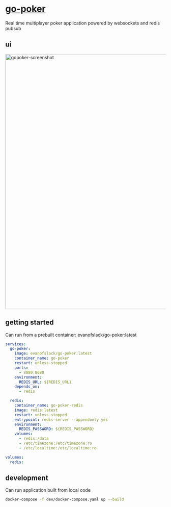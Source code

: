 # [go-poker](https://go-poker.vercel.app)

Real time multiplayer poker application powered by websockets and redis pubsub

## ui

<img width="800" alt="gopoker-screenshot" src="https://github.com/evanofslack/go-poker/assets/51209817/08c93fd3-0814-40e8-ab10-74d613ad996a">

## getting started

Can run from a prebuilt container: evanofslack/go-poker:latest

```yaml
services:
  go-poker:
    image: evanofslack/go-poker:latest
    container_name: go-poker
    restart: unless-stopped
    ports:
      - 8080:8080
    environment:
      REDIS_URL: ${REDIS_URL}
    depends_on:
      - redis

  redis:
    container_name: go-poker-redis
    image: redis:latest
    restart: unless-stopped
    entrypoint: redis-server --appendonly yes
    environment:
      REDIS_PASSWORD: ${REDIS_PASSWORD}
    volumes:
      - redis:/data
      - /etc/timezone:/etc/timezone:ro
      - /etc/localtime:/etc/localtime:ro

volumes:
  redis:
```

## development

Can run application built from local code

```bash
docker-compose -f dev/docker-compose.yaml up --build
```
